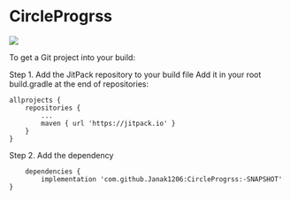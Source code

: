 # CircleProgrss

[![](https://jitpack.io/v/Janak1206/CircleProgrss.svg)](https://jitpack.io/#Janak1206/CircleProgrss)

To get a Git project into your build:

Step 1. Add the JitPack repository to your build file
Add it in your root build.gradle at the end of repositories:

	allprojects {
		repositories {
			...
			maven { url 'https://jitpack.io' }
		}
	}
  
Step 2. Add the dependency

		dependencies {
	        implementation 'com.github.Janak1206:CircleProgrss:-SNAPSHOT'
	}

